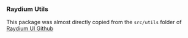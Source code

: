 ### Raydium Utils

This package was almost directly copied from the `src/utils` folder of [Raydium UI Github](https://github.com/raydium-io/raydium-ui)